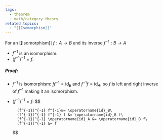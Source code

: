 ```yaml
---
tags:
  - theorem
  - math/category_theory
related topics:
  - "[[Isomorphism]]"
---
```

For an [[Isomorphism]] $f:A\to B$ and its inverse $f^{-1}:B\to A$
- $f^{-1}$ is an isomorphism.
- $(f^{-1})^{-1} = f$.
##### Proof:
- $f^{-1}$ is isomorphism:
	$f f^{-1}= \operatorname{id}_B$ and $f^{-1}f = \operatorname{id}_A$, so $f$ is left and right inverse of $f^{-1}$ making it an isomorphism.
- $(f^{-1})^{-1} = f$:
	$$
	
		(f^{-1})^{-1} f^{-1}&= \operatorname{id}_B\
		(f^{-1})^{-1} f^{-1} f &= \operatorname{id}_B f\
		(f^{-1})^{-1} \operatorname{id}_A &= \operatorname{id}_B f\
		(f^{-1})^{-1} &= f
	
	$$